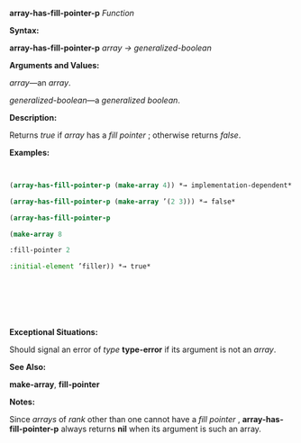 **array-has-fill-pointer-p** *Function* 



**Syntax:** 



**array-has-fill-pointer-p** *array → generalized-boolean* 



**Arguments and Values:** 



*array*—an *array*. 



*generalized-boolean*—a *generalized boolean*. 



**Description:** 



Returns *true* if *array* has a *fill pointer* ; otherwise returns *false*. 



**Examples:**
```lisp
 

(array-has-fill-pointer-p (make-array 4)) *→ implementation-dependent* 

(array-has-fill-pointer-p (make-array ’(2 3))) *→ false* 

(array-has-fill-pointer-p 

(make-array 8 

:fill-pointer 2 

:initial-element ’filler)) *→ true* 



 

 


```
**Exceptional Situations:** 



Should signal an error of *type* **type-error** if its argument is not an *array*. 



**See Also:** 



**make-array**, **fill-pointer** 



**Notes:** 



Since *arrays* of *rank* other than one cannot have a *fill pointer* , **array-has-fill-pointer-p** always returns **nil** when its argument is such an array. 



